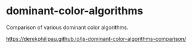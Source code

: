 # dominant-color-algorithms

Comparison of various dominant color algorithms.

https://derekphilipau.github.io/js-dominant-color-algorithms-comparison/

